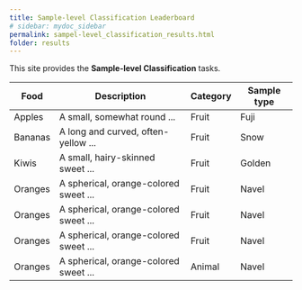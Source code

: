 ```yaml
---
title: Sample-level Classification Leaderboard
# sidebar: mydoc_sidebar
permalink: sampel-level_classification_results.html
folder: results
---
```



This site provides the **Sample-level Classification** tasks.

<div class="datatable-begin"></div>

Food    | Description                           | Category | Sample type
------- | ------------------------------------- | -------- | -----------
Apples  | A small, somewhat round ...           | Fruit    | Fuji
Bananas | A long and curved, often-yellow ...   | Fruit    | Snow
Kiwis   | A small, hairy-skinned sweet ...      | Fruit    | Golden
Oranges | A spherical, orange-colored sweet ... | Fruit    | Navel
Oranges | A spherical, orange-colored sweet ... | Fruit    | Navel
Oranges | A spherical, orange-colored sweet ... | Fruit    | Navel
Oranges | A spherical, orange-colored sweet ... | Animal    | Navel

<div class="datatable-end"></div>
